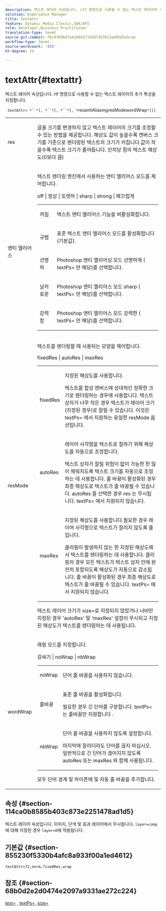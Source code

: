 ```yaml
---
description: 텍스트 레이어 속성입니다. rtf 명령으로 사용할 수 없는 텍스트 레이어의 추가 특성을 지정합니다.
solution: Experience Manager
title: textAttr
feature: Dynamic Media Classic,SDK/API
role: Developer,Business Practitioner
translation-type: tm+mt
source-git-commit: f6c97606d7a4209427316d7367013ad9585a5cae
workflow-type: tm+mt
source-wordcount: '455'
ht-degree: 1%

---
```



# textAttr{#textattr}

텍스트 레이어 속성입니다. rtf 명령으로 사용할 수 없는 텍스트 레이어의 추가 특성을 지정합니다.

` textAttr= *``*[, *``*[, *``*[, *`resantiAliasingresModewordWrap`*]]]`

<table id="simpletable_0072BF7DF52B4959A14EDEF60A6EBDEE"> 
 <tr class="strow"> 
  <td class="stentry"> <p> <span class="codeph"> <span class="varname"> res  </span> </span> </p> </td> 
  <td class="stentry"> <p>글꼴 크기를 변경하지 않고 텍스트 레이어의 크기를 조정할 수 있는 방법을 제공합니다. 해상도 값이 높을수록 캔버스 크기를 기준으로 렌더링된 텍스트의 크기가 커집니다.값이 작을수록 텍스트 크기가 줄어듭니다. 인치당 점의 텍스트 해상도(0보다 큼) </p> </td> 
 </tr> 
 <tr class="strow"> 
  <td class="stentry"> <p> <span class="codeph"> <span class="varname"> 앤티 앨리어스  </span> </span> </p> </td> 
  <td class="stentry"> <p>텍스트 렌더링 엔진에서 사용하는 앤티 앨리어스 모드를 제어합니다. </p> <p> <span class="codeph"> off | 정상 | 또렷하 | sharp | strong | 매끄럽게  </span> </p> <p> 
    <table id="simpletable_AE2331118FCA4BC7877233E287CED6A4"> 
     <tr class="strow"> 
      <td class="stentry"> <p> <span class="codeph"> 꺼짐 </span> </p> </td> 
      <td class="stentry"> <p>텍스트 앤티 앨리어스 기능을 비활성화합니다. </p> </td> 
     </tr> 
     <tr class="strow"> 
      <td class="stentry"> <p> <span class="codeph"> 규범  </span> </p> </td> 
      <td class="stentry"> <p>표준 텍스트 앤티 앨리어스 모드를 활성화합니다(기본값). </p> </td> 
     </tr> 
     <tr class="strow"> 
      <td class="stentry"> <p> <span class="codeph"> 선명하  </span> </p> </td> 
      <td class="stentry"> <p>Photoshop 앤티 앨리어싱 모드 <span class="codeph"> 선명하게 </span>( <span class="codeph"> textPs= </span>만 해당)를 선택합니다. </p> </td> 
     </tr> 
     <tr class="strow"> 
      <td class="stentry"> <p> <span class="codeph"> 날카로운  </span> </p> </td> 
      <td class="stentry"> <p>Photoshop 앤티 앨리어스 모드 <span class="codeph"> sharp </span>( <span class="codeph"> textPs= </span>만 해당)를 선택합니다. </p> </td> 
     </tr> 
     <tr class="strow"> 
      <td class="stentry"> <p> <span class="codeph"> 강력함 </span> </p> </td> 
      <td class="stentry"> <p>Photoshop 앤티 앨리어스 모드 <span class="codeph"> 강력한 </span>( <span class="codeph"> textPs= </span>만 해당)를 선택합니다. </p> </td> 
     </tr> 
    </table> </p> </td> 
 </tr> 
 <tr class="strow"> 
  <td class="stentry"> <p> <span class="codeph"> <span class="varname"> resMode </span> </span> </p> </td> 
  <td class="stentry"> <p>텍스트를 렌더링할 때 사용되는 모양을 제어합니다. </p> <p> <span class="codeph"> fixedRes | autoRes | maxRes  </span> </p> <p> 
    <table id="simpletable_2CFC06DB37154C7C92614FDF7A818DB5"> 
     <tr class="strow"> 
      <td class="stentry"> <p> <span class="codeph"> fixedRes  </span> </p> </td> 
      <td class="stentry"> <p>지정된 해상도를 사용합니다. </p> <p>텍스트를 합성 캔버스에 상대적인 정확한 크기로 렌더링하는 경우에 사용합니다. 텍스트 상자가 너무 작은 경우 텍스트가 레이어 크기(지정된 경우)로 잘릴 수 있습니다. 이것은 <span class="codeph"> textPs= </span>에서 지원하는 유일한 <span class="varname"> resMode </span> 옵션입니다. </p> </td> 
     </tr> 
     <tr class="strow"> 
      <td class="stentry"> <p> <span class="codeph"> autoRes  </span> </p> </td> 
      <td class="stentry"> <p>레이어 사각형을 텍스트로 칠하기 위해 해상도를 자동으로 조정합니다. </p> <p>텍스트 상자가 잘릴 위험이 없이 가능한 한 많이 채워지도록 텍스트 크기를 자동으로 조정하는 데 사용합니다. 줄 바꿈이 활성화된 경우 최종 해상도로 텍스트가 줄 바꿈될 수 있습니다. <span class="varname"> autoRes </span> 를 선택한 경우  <span class="codeph"> res </span> 는 무시됩니다. <span class="codeph"> textPs= </span>에서 지원되지 않습니다. </p> </td> 
     </tr> 
     <tr class="strow"> 
      <td class="stentry"> <p> <span class="codeph"> maxRes  </span> </p> </td> 
      <td class="stentry"> <p>지정된 해상도를 사용합니다.필요한 경우 레이어 사각형으로 텍스트가 잘리지 않도록 줄입니다. </p> <p>클리핑이 발생하지 않는 한 지정된 해상도에서 텍스트를 렌더링하는 데 사용합니다. 클리핑의 경우 모든 텍스트가 텍스트 상자 안에 완전히 포함되도록 해상도가 자동으로 감소됩니다. 줄 바꿈이 활성화된 경우 최종 해상도로 텍스트가 줄 바꿈될 수 있습니다. <span class="codeph"> textPs= </span>에서 지원되지 않습니다. </p> </td> 
     </tr> 
    </table> </p> <p>텍스트 레이어 크기가 size=로 지정되지 않았거나 너비만 지정된 경우 'autoRes' 및 'maxRes' 설정이 무시되고 지정된 해상도가 텍스트를 렌더링하는 데 사용됩니다. </p> </td> 
 </tr> 
 <tr class="strow"> 
  <td class="stentry"> <p> <span class="codeph"> <span class="varname"> wordWrap  </span> </span> </p> </td> 
  <td class="stentry"> <p>래핑 모드를 지정합니다. </p> <p> <span class="codeph"> 감싸기 | noWrap | nbWrap  </span> </p> <p> 
    <table id="simpletable_FF2510E029EC41E29BC30D9FC2923EA3"> 
     <tr class="strow"> 
      <td class="stentry"> <p> <span class="codeph"> noWrap  </span> </p> </td> 
      <td class="stentry"> <p>단어 줄 바꿈을 사용하지 않습니다. </p> </td> 
     </tr> 
     <tr class="strow"> 
      <td class="stentry"> <p> <span class="codeph"> 줄바꿈 </span> </p> </td> 
      <td class="stentry"> <p>표준 줄 바꿈을 활성화합니다. </p> <p>필요한 경우 긴 단어를 구분합니다. <span class="codeph"> textPs= </span> 는  <span class="codeph"> 줄바꿈만 지원합니다 </span>. </p> </td> 
     </tr> 
     <tr class="strow"> 
      <td class="stentry"> <p> <span class="codeph"> nbWrap  </span> </p> </td> 
      <td class="stentry"> <p>단어 줄 바꿈을 사용하지 않도록 설정합니다. </p> <p>마지막에 잘리더라도 단어를 끊지 마십시오. 일반적으로 긴 단어가 끊어지지 않도록 <span class="codeph"> autoRes </span> 또는 <span class="codeph"> maxRes </span>와 함께 사용됩니다. </p> </td> 
     </tr> 
    </table> </p> <p><span class="codeph"> 모두 단어 경계 및 하이픈에 </span> 및 <span class="codeph"> 자동 줄 바꿈을 추가합니다.</span> </p> </td> 
 </tr> 
</table>

## 속성 {#section-114ca0b8585b403c873e2251478ad1d5}

텍스트 레이어 속성입니다. 이미지, 단색 및 효과 레이어에서 무시됩니다. `layer=comp`에 대해 지정된 경우 `layer=0`에 적용됩니다.

## 기본값 {#section-855230f5330b4afc8a933f00a1ed4612}

`textAttr=72,norm,fixedRes,wrap`

## 참조 {#section-68b0d2e2d0474e2097a9331ae272c224}

[text=](../../../../../is-api/http-ref/image-serving-api-ref/c-http-protocol-reference/c-command-reference/r-text.md#reference-84634052e48548539a1ef63cbe41f22f) ,  [textPs=](../../../../../is-api/http-ref/image-serving-api-ref/c-http-protocol-reference/c-command-reference/r-textps.md#reference-4209a2a6169f44278da2647cfb0cd767),  [size=](../../../../../is-api/http-ref/image-serving-api-ref/c-http-protocol-reference/c-data-types/r-size.md#reference-04d383f32c7b4003bed9978cb854747b)
